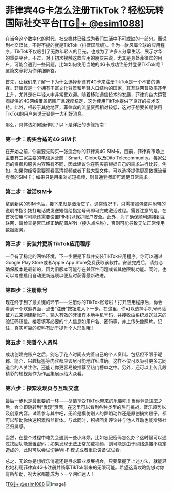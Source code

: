 # 菲律宾4G卡怎么注册TikTok？轻松玩转国际社交平台[[TG💪+ @esim1088](https://t.me/s/esim1088)]

在当今这个数字化的时代，社交媒体已经成为我们生活中不可或缺的一部分。而说到社交媒体，不得不提的就是TikTok（抖音国际版）。作为一款风靡全球的应用程序，TikTok不仅吸引了无数年轻人的目光，也成为了许多人分享生活、展示才华的重要平台。不过，对于初次接触这款应用的朋友来说，尤其是身处菲律宾的用户，可能会遇到一些问题，比如如何使用当地的4G卡成功注册并登录TikTok呢？这篇文章将为你详细解答。

首先，让我们来了解一下为什么选择菲律宾4G卡来注册TikTok是一个不错的选择。菲律宾是一个拥有丰富文化背景和年轻人口结构的国家，其互联网普及率逐年上升，尤其是在年轻人中非常受欢迎。随着移动通信技术的发展，菲律宾各大运营商提供的4G网络覆盖范围广且速度稳定，这为使用TikTok提供了良好的技术支持。此外，相较于其他地区，菲律宾的流量资费相对较低，这对于想要长期使用TikTok的用户来说无疑是一大利好消息。

那么，具体该如何操作呢？以下是详细的步骤指南：

### 第一步：购买合适的4G SIM卡

在开始之前，你需要先购买一张适合你的菲律宾4G SIM卡。目前，菲律宾市场上主要有三家主要的电信运营商：Smart、Globe以及Dito Telecommunity。每家公司的资费和服务内容略有不同，因此建议你在购买前根据自己的需求进行比较。例如，如果你经常需要观看高清视频或者下载大型文件，可以选择提供更高数据流量套餐的SIM卡；如果只是用来浏览短视频，则普通套餐即可满足日常需求。

### 第二步：激活SIM卡

拿到新买的SIM卡后，接下来就是激活它了。通常情况下，只需按照包装内附带的说明书指引拨打电话或发送短信给指定号码即可完成激活过程。需要注意的是，在首次使用时可能还需要设置PIN码以保护账户安全。此外，为了确保顺利连接到互联网，请检查是否已经正确配置APN（接入点名称），否则可能导致无法正常使用数据服务。

### 第三步：安装并更新TikTok应用程序

一旦有了稳定的网络环境，下一步便是下载并安装TikTok应用程序。你可以通过Google Play Store或者Apple App Store免费获取该软件。安装完成后，请务必确保版本是最新的，因为旧版本可能存在兼容性问题或者其他限制功能。同时，也可以考虑启用自动更新选项以便及时获得最新改进。

### 第四步：注册账号

现在终于到了最关键的环节——注册你的TikTok账号啦！打开应用程序后，你会看到一个欢迎界面，点击“注册”按钮进入下一步。在这里，你可以选择手机号码验证方式来创建新账户。输入有效的菲律宾本地手机号码，并接收由系统发送过来的验证码短信。接着填写必要的个人信息如用户名、密码等，并上传头像照片。记住，真实可靠的资料有助于提升个人形象哦！

### 第五步：完善个人资料

成功创建完账户之后，别忘了花点时间去完善自己的个人资料。包括但不限于昵称、简介、兴趣标签等内容都应该尽可能地详细准确。这样不仅可以吸引更多志同道合的人关注你，还能让你更容易被推荐至热门榜单之中。另外，还可以上传几段精彩的短视频作为作品集展示给大众看。

### 第六步：探索发现页与互动交流

最后一步也是最重要的一环——尽情享受TikTok带来的乐趣吧！当你登录进去之后，会立即跳转到“发现”页面，在这里可以看到各种类型的热门挑战、音乐趋势以及创意内容。试着参与其中吧，无论是模仿别人的舞蹈动作还是原创搞笑段子，都可以帮助你快速积累粉丝群体。与此同时，积极回复评论并与他人互动也能增强社区归属感。

当然，在整个过程中难免会遇到一些小麻烦，比如忘记密码怎么办？这时候可以通过找回功能重置密码；如果发现无法正常加载视频，则可能是由于网络连接不稳定造成的，此时可以尝试切换Wi-Fi模式或者重启设备试试看。

总之，无论你是想娱乐消遣还是寻求职业发展机会，只要掌握了上述方法，就能轻松地利用菲律宾4G卡注册并畅享TikTok带来的无限可能。希望这篇攻略能够对你有所帮助，祝大家都能成为下一个网红达人！

[[TG💪+ @esim1088](https://t.me/s/esim1088) ![Image](https://i.postimg.cc/4NQfJmqS/Snipaste-2025-05-13-00-14-12.png)]